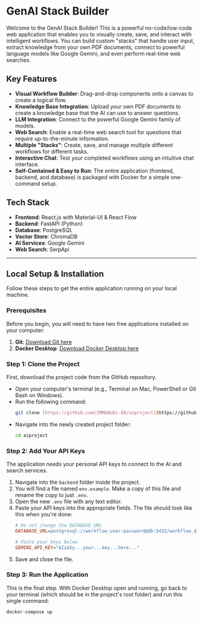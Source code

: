 # GenAI Stack Builder

Welcome to the GenAI Stack Builder! This is a powerful no-code/low-code web application that enables you to visually create, save, and interact with intelligent workflows. You can build custom "stacks" that handle user input, extract knowledge from your own PDF documents, connect to powerful language models like Google Gemini, and even perform real-time web searches.



## Key Features

-   **Visual Workflow Builder**: Drag-and-drop components onto a canvas to create a logical flow.
-   **Knowledge Base Integration**: Upload your own PDF documents to create a knowledge base that the AI can use to answer questions.
-   **LLM Integration**: Connect to the powerful Google Gemini family of models.
-   **Web Search**: Enable a real-time web search tool for questions that require up-to-the-minute information.
-   **Multiple "Stacks"**: Create, save, and manage multiple different workflows for different tasks.
-   **Interactive Chat**: Test your completed workflows using an intuitive chat interface.
-   **Self-Contained & Easy to Run**: The entire application (frontend, backend, and database) is packaged with Docker for a simple one-command setup.

## Tech Stack

-   **Frontend**: React.js with Material-UI & React Flow
-   **Backend**: FastAPI (Python)
-   **Database**: PostgreSQL
-   **Vector Store**: ChromaDB
-   **AI Services**: Google Gemini
-   **Web Search**: SerpApi

---

## Local Setup & Installation

Follow these steps to get the entire application running on your local machine.

### Prerequisites

Before you begin, you will need to have two free applications installed on your computer:

1.  **Git**: [Download Git here](https://git-scm.com/downloads)
2.  **Docker Desktop**: [Download Docker Desktop here](https://www.docker.com/products/docker-desktop/)

### Step 1: Clone the Project

First, download the project code from the GitHub repository.

-   Open your computer's terminal (e.g., Terminal on Mac, PowerShell or Git Bash on Windows).
-   Run the following command:
    ```bash
    git clone [https://github.com/IMMANUEL-88/aiproject](https://github.com/IMMANUEL-88/aiproject)
    ```
-   Navigate into the newly created project folder:
    ```bash
    cd aiproject
    ```

### Step 2: Add Your API Keys

The application needs your personal API keys to connect to the AI and search services.

1.  Navigate into the `backend` folder inside the project.
2.  You will find a file named `env.example`. Make a copy of this file and rename the copy to just `.env`.
3.  Open the new `.env` file with any text editor.
4.  Paste your API keys into the appropriate fields. The file should look like this when you're done:
    ```ini
    # Do not change the DATABASE_URL
    DATABASE_URL=postgresql://workflow_user:password@db:5432/workflow_db

    # Paste your keys below
    GEMINI_API_KEY="AIzaSy...your...key...here..."
    ```
5.  Save and close the file.

### Step 3: Run the Application

This is the final step. With Docker Desktop open and running, go back to your terminal (which should be in the project's root folder) and run this single command:

```bash
docker-compose up
```
